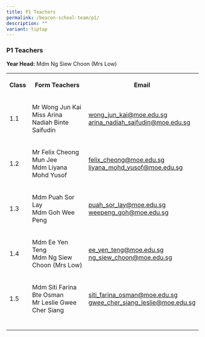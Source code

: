 ```yaml
---
title: P1 Teachers
permalink: /beacon-school-team/p1/
description: ""
variant: tiptap
---
```

<h3>P1 Teachers</h3>
<p><strong>Year Head:</strong> Mdm Ng Siew Choon (Mrs Low)</p>
<table>
<tbody>
<tr>
<th rowspan="1" colspan="1">
<p><strong>Class</strong>
</p>
</th>
<th rowspan="1" colspan="1">
<p><strong>Form Teachers</strong>
</p>
</th>
<th rowspan="1" colspan="1">
<p><strong>Email</strong>
</p>
</th>
</tr>
<tr>
<td rowspan="1" colspan="1">
<p>1.1</p>
</td>
<td rowspan="1" colspan="1">
<p>Mr Wong Jun Kai
<br>Miss Arina Nadiah Binte Saifudin</p>
</td>
<td rowspan="1" colspan="1">
<p><a href="mailto:wong_jun_kai@moe.edu.sg" rel="noopener noreferrer nofollow" target="_blank">wong_jun_kai@moe.edu.sg</a> 
<br><a href="mailto:arina_nadiah_saifudin@moe.edu.sg" rel="noopener noreferrer nofollow" target="_blank">arina_nadiah_saifudin@moe.edu.sg</a>
</p>
</td>
</tr>
<tr>
<td rowspan="1" colspan="1">
<p>1.2</p>
</td>
<td rowspan="1" colspan="1">
<p>Mr Felix Cheong Mun Jee
<br>Mdm Liyana Mohd Yusof</p>
</td>
<td rowspan="1" colspan="1">
<p><a href="mailto:felix_cheong@moe.edu.sg" rel="noopener noreferrer nofollow" target="_blank">felix_cheong@moe.edu.sg</a> 
<br><a href="mailto:liyana_mohd_yusof@moe.edu.sg" rel="noopener noreferrer nofollow" target="_blank">liyana_mohd_yusof@moe.edu.sg</a>
</p>
</td>
</tr>
<tr>
<td rowspan="1" colspan="1">
<p>1.3</p>
</td>
<td rowspan="1" colspan="1">
<p>Mdm Puah Sor Lay
<br>Mdm Goh Wee Peng</p>
</td>
<td rowspan="1" colspan="1">
<p><a href="mailto:puah_sor_lay@moe.edu.sg" rel="noopener noreferrer nofollow" target="_blank">puah_sor_lay@moe.edu.sg</a> 
<br><a href="mailto:weepeng_goh@moe.edu.sg" rel="noopener noreferrer nofollow" target="_blank">weepeng_goh@moe.edu.sg</a>
</p>
</td>
</tr>
<tr>
<td rowspan="1" colspan="1">
<p>1.4</p>
</td>
<td rowspan="1" colspan="1">
<p>Mdm Ee Yen Teng
<br>Mdm Ng Siew Choon (Mrs Low)</p>
</td>
<td rowspan="1" colspan="1">
<p><a href="mailto:ee_en_teng@moe.edu.sg" rel="noopener noreferrer nofollow" target="_blank">ee_yen_teng@moe.edu.sg</a> 
<br><a href="mailto:ng_siew_choon@moe.edu.sg" rel="noopener noreferrer nofollow" target="_blank">ng_siew_choon@moe.edu.sg</a>
</p>
</td>
</tr>
<tr>
<td rowspan="1" colspan="1">
<p>1.5</p>
</td>
<td rowspan="1" colspan="1">
<p>Mdm Siti Farina Bte Osman
<br>Mr Leslie Gwee Cher Siang</p>
</td>
<td rowspan="1" colspan="1">
<p><a href="mailto:siti_farina_osman@moe.edu.sg" rel="noopener noreferrer nofollow" target="_blank">siti_farina_osman@moe.edu.sg</a> 
<br><a href="mailto:gwee_cher_siang_leslie@moe.edu.sg" rel="noopener noreferrer nofollow" target="_blank">gwee_cher_siang_leslie@moe.edu.sg</a>
</p>
</td>
</tr>
<tr>
<td rowspan="1" colspan="1">
<p></p>
</td>
<td rowspan="1" colspan="1">
<p></p>
</td>
<td rowspan="1" colspan="1">
<p></p>
</td>
</tr>
</tbody>
</table>
<p></p>
